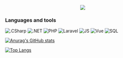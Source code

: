<p align="center">
    <img src="https://github.com/tulayev/tulayev/blob/main/1.gif" />
</p>

### Languages and tools

![.CSharp](https://img.shields.io/badge/-C%23-1f2937?style=for-the-badge&logo=CSharp&logoColor=8b5cf6)
![.NET](https://img.shields.io/badge/-Framework-1f2937?style=for-the-badge&logo=.net&logoColor=3b82f6)
![PHP](https://img.shields.io/badge/-PHP-1f2937?style=for-the-badge&logo=php&logoColor=4338ca)
![Laravel](https://img.shields.io/badge/-Laravel-1f2937?style=for-the-badge&logo=laravel&logoColor=e11d48)
![JS](https://img.shields.io/badge/-JavaScript-1f2937?style=for-the-badge&logo=javascript&logoColor=facc15)
![Vue](https://img.shields.io/badge/-VueJS-1f2937?style=for-the-badge&logo=vue.js&logoColor=84cc16)
![SQL](https://img.shields.io/badge/-SQL-1f2937?style=for-the-badge&logo=PostgreSQL&logoColor=c084fc)

[![Anurag's GitHub stats](https://github-readme-stats.vercel.app/api?username=tulayev&show_icons=true&theme=jolly&count_private=true)](https://github.com/anuraghazra/github-readme-stats)

[![Top Langs](https://github-readme-stats.vercel.app/api/top-langs/?username=tulayev&langs_count=7&theme=aura)](https://github.com/anuraghazra/github-readme-stats)